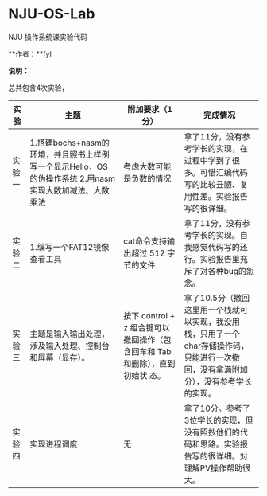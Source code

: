 # NJU-OS-Lab
NJU 操作系统课实验代码

**作者：**fyl

**说明：**

总共包含4次实验，

| 实验   | 主题                                                         | 附加要求（1分）                                              | 完成情况                                                     |
| ------ | ------------------------------------------------------------ | ------------------------------------------------------------ | ------------------------------------------------------------ |
| 实验一 | 1.搭建bochs+nasm的环境，并且照书上样例写一个显示Hello，OS的伪操作系统        2.用nasm实现大数加减法、大数乘法 | 考虑大数可能是负数的情况                                     | 拿了11分，没有参考学长的实现，在过程中学到了很多。可惜汇编代码写的比较丑陋、复用性差。实验报告写的很详细。 |
| 实验二 | 1.编写一个FAT12镜像查看工具                                  | cat命令支持输出超过 512 字节的文件                           | 拿了11分，没有参考学长的实现。自我感觉代码写的还行。实验报告里充斥了对各种bug的怨念。 |
| 实验三 | 主题是输入输出处理，涉及输入处理、控制台和屏幕（显存）。     | 按下 control + z 组合键可以撤回操作（包含回车和 Tab 和删除），直到初始状 态。 | 拿了10.5分（撤回这里用一个栈就可以实现，我没用栈，只用了一个char存储操作码，只能进行一次撤回，没有拿满附加分），没有参考学长的实现。 |
| 实验四 | 实现进程调度                                                 | 无                                                           | 拿了10分。参考了3位学长的实现，但没有照抄他们的代码和思路。实验报告写的很详细。对理解PV操作帮助很大。 |




